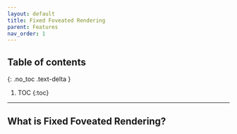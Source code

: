 ```yaml
---
layout: default
title: Fixed Foveated Rendering
parent: Features
nav_order: 1
---
```


## Table of contents
{: .no_toc .text-delta }

1. TOC
{:toc}

---

## What is Fixed Foveated Rendering?
